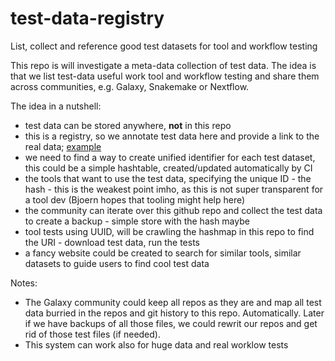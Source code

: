 # test-data-registry
List, collect and reference good test datasets for tool and workflow testing

This repo is will investigate a meta-data collection of test data. The idea is that we list test-data useful work tool and workflow testing and share them across
communities, e.g. Galaxy, Snakemake or Nextflow.

The idea in a nutshell:

* test data can be stored anywhere, __not__ in this repo
* this is a registry, so we annotate test data here and provide a link to the real data; [example](https://github.com/bgruening/test-data-registry/blob/main/registry/fasta.yaml)
* we need to find a way to create unified identifier for each test dataset, this could be a simple hashtable, created/updated automatically by CI
* the tools that want to use the test data, specifying the unique ID - the hash - this is the weakest point imho, as this is not super transparent for a tool dev (Bjoern hopes that tooling might help here)
* the community can iterate over this github repo and collect the test data to create a backup - simple store with the hash maybe
* tool tests using UUID, will be crawling the hashmap in this repo to find the URI - download test data, run the tests
* a fancy website could be created to search for similar tools, similar datasets to guide users to find cool test data

Notes:

* The Galaxy community could keep all repos as they are and map all test data burried in the repos and git history to this repo. Automatically. Later if we have backups of all those files, we could rewrit our repos and get rid of those test files (if needed).
* This system can work also for huge data and real worklow tests 
